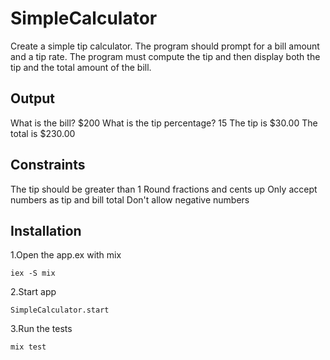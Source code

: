 # SimpleCalculator

Create a simple tip calculator. The program should prompt for a bill
amount and a tip rate. The program must compute the tip and then display
both the tip and the total amount of the bill.

## Output

What is the bill? $200
What is the tip percentage? 15
The tip is $30.00
The total is $230.00

## Constraints

The tip should be greater than 1
Round fractions and cents up
Only accept numbers as tip and bill total
Don't allow negative numbers

## Installation

1.Open the app.ex with mix

```iex -S mix```

2.Start app

```SimpleCalculator.start```

3.Run the tests

```mix test```
